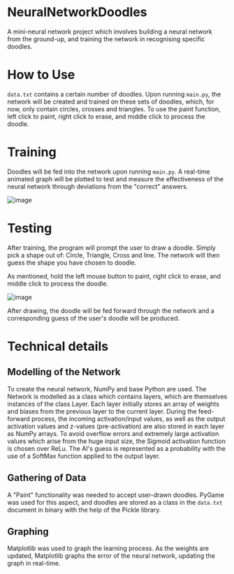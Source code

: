 # NeuralNetworkDoodles
A mini-neural network project which involves building a neural network from the ground-up, and training the network in recognising specific doodles.

# How to Use
`data.txt` contains a certain number of doodles. Upon running `main.py`,  the network will be created and trained on these sets of doodles, which, for now, only contain circles, crosses and triangles. To use the paint function, left click to paint, right click to erase, and middle click to process the doodle.

# Training
Doodles will be fed into the network upon running `main.py`. A real-time animated graph will be plotted to test and measure the effectiveness of the neural network through deviations from the "correct" answers. 

![image](https://user-images.githubusercontent.com/113227987/210917971-2d9bdfdb-6bf6-48b0-afca-d222c5b516d3.png)

# Testing
After training, the program will prompt the user to draw a doodle. Simply pick a shape out of: Circle, Triangle, Cross and line. The network will then guess the shape you have chosen to doodle.

As mentioned, hold the left mouse button to paint, right click to erase, and middle click to process the doodle.

![image](https://user-images.githubusercontent.com/113227987/210310186-1f681bc0-7dd7-4e21-885d-5e0385eab50b.png)

After drawing, the doodle will be fed forward through the network and a corresponding guess of the user's doodle will be produced.

# Technical details

## Modelling of the Network

To create the neural network, NumPy and base Python are used. The Network is modelled as a class which contains layers, which are themselves instances of the class Layer. Each layer initially stores an array of weights and biases from the previous layer to the current layer. During the feed-forward process, the incoming activation/input values, as well as the output activation values and z-values (pre-activation) are also stored in each layer as NumPy arrays. To avoid overflow errors and extremely large activation values which arise from the huge input size, the Sigmoid activation function is chosen over ReLu. The AI's guess is represented as a probability with the use of a SoftMax function applied to the output layer.

## Gathering of Data

A "Paint" functionality was needed to accept user-drawn doodles. PyGame was used for this aspect, and doodles are stored as a class in the `data.txt` document in binary with the help of the Pickle library.

## Graphing

Matplotlib was used to graph the learning process. As the weights are updated, Matplotlib graphs the error of the neural network, updating the graph in real-time.

